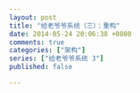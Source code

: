 ```yaml
---
layout: post
title: "给老爷爷系统（三）：重构"
date: 2014-05-24 20:06:38 +0800
comments: true
categories: ["架构"]
series: ["给老爷爷系统 3"]
published: false

---
```


